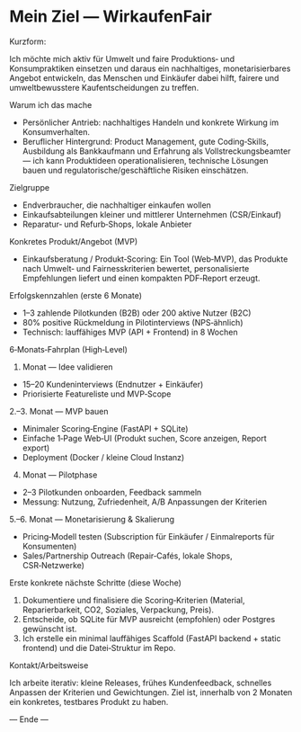 # Mein Ziel — WirkaufenFair

Kurzform:

Ich möchte mich aktiv für Umwelt und faire Produktions‑ und Konsumpraktiken einsetzen und daraus ein nachhaltiges, monetarisierbares Angebot entwickeln, das Menschen und Einkäufer dabei hilft, fairere und umweltbewusstere Kaufentscheidungen zu treffen.

Warum ich das mache

- Persönlicher Antrieb: nachhaltiges Handeln und konkrete Wirkung im Konsumverhalten.
- Beruflicher Hintergrund: Product Management, gute Coding‑Skills, Ausbildung als Bankkaufmann und Erfahrung als Vollstreckungsbeamter — ich kann Produktideen operationalisieren, technische Lösungen bauen und regulatorische/geschäftliche Risiken einschätzen.

Zielgruppe

- Endverbraucher, die nachhaltiger einkaufen wollen
- Einkaufsabteilungen kleiner und mittlerer Unternehmen (CSR/Einkauf)
- Reparatur‑ und Refurb‑Shops, lokale Anbieter

Konkretes Produkt/Angebot (MVP)

- Einkaufsberatung / Produkt‑Scoring: Ein Tool (Web‑MVP), das Produkte nach Umwelt‑ und Fairnesskriterien bewertet, personalisierte Empfehlungen liefert und einen kompakten PDF‑Report erzeugt.

Erfolgskennzahlen (erste 6 Monate)

- 1–3 zahlende Pilotkunden (B2B) oder 200 aktive Nutzer (B2C)
- 80% positive Rückmeldung in Pilotinterviews (NPS‑ähnlich)
- Technisch: lauffähiges MVP (API + Frontend) in 8 Wochen

6‑Monats‑Fahrplan (High‑Level)

1. Monat — Idee validieren
- 15–20 Kundeninterviews (Endnutzer + Einkäufer)
- Priorisierte Featureliste und MVP‑Scope

2.–3. Monat — MVP bauen
- Minimaler Scoring‑Engine (FastAPI + SQLite)
- Einfache 1‑Page Web‑UI (Produkt suchen, Score anzeigen, Report export)
- Deployment (Docker / kleine Cloud Instanz)

4. Monat — Pilotphase
- 2–3 Pilotkunden onboarden, Feedback sammeln
- Messung: Nutzung, Zufriedenheit, A/B Anpassungen der Kriterien

5.–6. Monat — Monetarisierung & Skalierung
- Pricing‑Modell testen (Subscription für Einkäufer / Einmalreports für Konsumenten)
- Sales/Partnership Outreach (Repair‑Cafés, lokale Shops, CSR‑Netzwerke)

Erste konkrete nächste Schritte (diese Woche)

1. Dokumentiere und finalisiere die Scoring‑Kriterien (Material, Reparierbarkeit, CO2, Soziales, Verpackung, Preis).
2. Entscheide, ob SQLite für MVP ausreicht (empfohlen) oder Postgres gewünscht ist.
3. Ich erstelle ein minimal lauffähiges Scaffold (FastAPI backend + static frontend) und die Datei‑Struktur im Repo.

Kontakt/Arbeitsweise

Ich arbeite iterativ: kleine Releases, frühes Kundenfeedback, schnelles Anpassen der Kriterien und Gewichtungen. Ziel ist, innerhalb von 2 Monaten ein konkretes, testbares Produkt zu haben.

— Ende —

